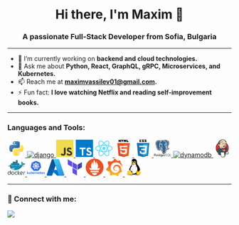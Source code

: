 <h1 align="center">Hi there, I'm Maxim 👋</h1>
<h3 align="center">A passionate Full-Stack Developer from Sofia, Bulgaria</h3>

---

- 🔭 I’m currently working on **backend and cloud technologies.**  
- 💬 Ask me about **Python, React, GraphQL, gRPC, Microservices, and Kubernetes.**  
- 📫 Reach me at **maximvassilev01@gmail.com.**  
- ⚡ Fun fact: **I love watching Netflix and reading self-improvement books.**  

---

<h3 align="left">Languages and Tools:</h3>
<p align="left"> 
    <a href="https://www.python.org" target="_blank" rel="noreferrer"> 
        <img src="https://raw.githubusercontent.com/devicons/devicon/master/icons/python/python-original.svg" alt="python" width="40" height="40"/> 
    </a>
    <a href="https://www.djangoproject.com/" target="_blank" rel="noreferrer"> 
        <img src="https://cdn.worldvectorlogo.com/logos/django.svg" alt="django" width="40" height="40"/> 
    </a> 
    <a href="https://developer.mozilla.org/en-US/docs/Web/JavaScript" target="_blank" rel="noreferrer"> 
        <img src="https://raw.githubusercontent.com/devicons/devicon/master/icons/javascript/javascript-original.svg" alt="javascript" width="40" height="40"/> 
    </a> 
    <a href="https://www.typescriptlang.org/" target="_blank" rel="noreferrer"> 
        <img src="https://raw.githubusercontent.com/devicons/devicon/master/icons/typescript/typescript-original.svg" alt="typescript" width="40" height="40"/> 
    </a>
    <a href="https://react.dev/" target="_blank" rel="noreferrer"> 
        <img src="https://raw.githubusercontent.com/devicons/devicon/master/icons/react/react-original.svg" alt="react" width="40" height="40"/> 
    </a> 
    <a href="https://www.w3.org/html/" target="_blank" rel="noreferrer"> 
        <img src="https://raw.githubusercontent.com/devicons/devicon/master/icons/html5/html5-original-wordmark.svg" alt="html5" width="40" height="40"/> 
    </a> 
    <a href="https://www.w3schools.com/css/" target="_blank" rel="noreferrer"> 
        <img src="https://raw.githubusercontent.com/devicons/devicon/master/icons/css3/css3-original-wordmark.svg" alt="css3" width="40" height="40"/> 
    </a> 
    <a href="https://www.postgresql.org" target="_blank" rel="noreferrer"> 
        <img src="https://raw.githubusercontent.com/devicons/devicon/master/icons/postgresql/postgresql-original-wordmark.svg" alt="postgresql" width="40" height="40"/> 
    </a> 
    <a href="https://aws.amazon.com/dynamodb/" target="_blank" rel="noreferrer"> 
        <img src="https://cdn.worldvectorlogo.com/logos/aws-dynamodb.svg" alt="dynamodb" width="40" height="40"/> 
    </a>
    <a href="https://www.jenkins.io/" target="_blank" rel="noreferrer"> 
        <img src="https://raw.githubusercontent.com/devicons/devicon/master/icons/jenkins/jenkins-original.svg" alt="jenkins" width="40" height="40"/> 
    </a>
    <a href="https://www.docker.com/" target="_blank" rel="noreferrer"> 
        <img src="https://raw.githubusercontent.com/devicons/devicon/master/icons/docker/docker-original-wordmark.svg" alt="docker" width="40" height="40"/> 
    </a>
    <a href="https://kubernetes.io/" target="_blank" rel="noreferrer"> 
        <img src="https://raw.githubusercontent.com/devicons/devicon/master/icons/kubernetes/kubernetes-plain-wordmark.svg" alt="kubernetes" width="40" height="40"/> 
    </a>
    <a href="https://azure.microsoft.com/en-us/" target="_blank" rel="noreferrer"> 
        <img src="https://raw.githubusercontent.com/devicons/devicon/master/icons/azure/azure-original.svg" alt="azure" width="40" height="40"/>
    </a>
    <a href="https://www.terraform.io/" target="_blank" rel="noreferrer"> 
        <img src="https://raw.githubusercontent.com/devicons/devicon/master/icons/terraform/terraform-original.svg" alt="terraform" width="40" height="40"/> 
    </a>
    <a href="https://prometheus.io/" target="_blank" rel="noreferrer"> 
        <img src="https://raw.githubusercontent.com/devicons/devicon/master/icons/prometheus/prometheus-original.svg" alt="prometheus" width="40" height="40"/> 
    </a>
    <a href="https://grafana.com/" target="_blank" rel="noreferrer"> 
        <img src="https://raw.githubusercontent.com/devicons/devicon/master/icons/grafana/grafana-original.svg" alt="grafana" width="40" height="40"/> 
    </a>
    <a href="https://www.linux.org/" target="_blank" rel="noreferrer"> 
        <img src="https://raw.githubusercontent.com/devicons/devicon/master/icons/linux/linux-original.svg" alt="linux" width="40" height="40"/> 
    </a>
</p>

---

<h3 align="left">📣 Connect with me:</h3>
<p align="left">
    <a href="https://www.linkedin.com/in/maxim-vassilev-8b9a1721a/" target="_blank">
        <img src="https://img.shields.io/badge/LinkedIn-0077B5?style=for-the-badge&logo=linkedin&logoColor=white"/>
    </a>
</p>
